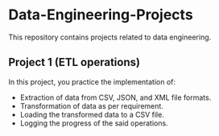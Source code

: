 # Data-Engineering-Projects
This repository contains projects related to data engineering.

## Project 1 (ETL operations)
In this project, you practice the implementation of:

* Extraction of data from CSV, JSON, and XML file formats.
* Transformation of data as per requirement.
* Loading the transformed data to a CSV file.
* Logging the progress of the said operations.
